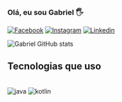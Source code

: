 ### Olá, eu sou Gabriel 🖐️

[![Facebook](https://img.shields.io/badge/Facebook-1877F2?style=for-the-badge&logo=facebook&logoColor=white)](https://www.facebook.com/gabriell.oliveira.520/)
[![Instagram](https://img.shields.io/badge/Instagram-E4405F?style=for-the-badge&logo=instagram&logoColor=white)](https://www.instagram.com/gabrielsilvaoliveira09/?hl=pt-br)
[![Linkedin](https://img.shields.io/badge/LinkedIn-0077B5?style=for-the-badge&logo=linkedin&logoColor=white)](https://www.linkedin.com/in/gabriel-oliveira-dev/)

![Gabriel GitHub stats](https://github-readme-stats.vercel.app/api?username=Gabriel9652&show_icons=true&theme=radical)

## Tecnologias que uso 

<div style="display: inline_block"><br/>
  <img align="center" alt="java" src="https://img.shields.io/badge/Java-ED8B00?style=for-the-badge&logo=openjdk&logoColor=white">
  <img align="center" alt="kotlin" src="https://img.shields.io/badge/Kotlin-0095D5?&style=for-the-badge&logo=kotlin&logoColor=white">

</div>

